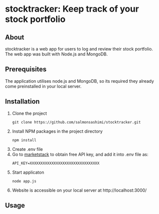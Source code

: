 # stocktracker: Keep track of your stock portfolio


## About
stocktracker is a web app for users to log and review their stock portfolio. The web app was built with Node.js and MongoDB.

## Prerequisites
The application utilises node.js and MongoDB, so its required they already come preinstalled in your local server.


## Installation
1. Clone the project
   ```
   git clone https://github.com/salmonsashimi/stocktracker.git
   ```
2. Install NPM packages in the project directory
   ```
   npm install
   ```
3. Create .env file 
4. Go to [marketstack](https://marketstack.com/) to obtain free API key, and add it into .env file as:
   ```
   API_KEY=XXXXXXXXXXXXXXXXXXXXXXXXXXXXXXXX
   ```
5. Start applicaton
   ```
   node app.js
   ```
 6. Website is accessible on your local server at http://localhost:3000/

## Usage
